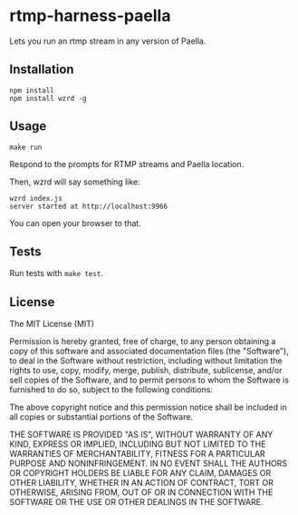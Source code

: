 rtmp-harness-paella
===================

Lets you run an rtmp stream in any version of Paella.

Installation
------------

    npm install
    npm install wzrd -g

Usage
-----

    make run    

Respond to the prompts for RTMP streams and Paella location.

Then, wzrd will say something like:

    wzrd index.js
    server started at http://localhost:9966

You can open your browser to that.

Tests
-----

Run tests with `make test`.

License
-------

The MIT License (MIT)

Permission is hereby granted, free of charge, to any person obtaining a copy
of this software and associated documentation files (the "Software"), to deal
in the Software without restriction, including without limitation the rights
to use, copy, modify, merge, publish, distribute, sublicense, and/or sell
copies of the Software, and to permit persons to whom the Software is
furnished to do so, subject to the following conditions:

The above copyright notice and this permission notice shall be included in
all copies or substantial portions of the Software.

THE SOFTWARE IS PROVIDED "AS IS", WITHOUT WARRANTY OF ANY KIND, EXPRESS OR
IMPLIED, INCLUDING BUT NOT LIMITED TO THE WARRANTIES OF MERCHANTABILITY,
FITNESS FOR A PARTICULAR PURPOSE AND NONINFRINGEMENT. IN NO EVENT SHALL THE
AUTHORS OR COPYRIGHT HOLDERS BE LIABLE FOR ANY CLAIM, DAMAGES OR OTHER
LIABILITY, WHETHER IN AN ACTION OF CONTRACT, TORT OR OTHERWISE, ARISING FROM,
OUT OF OR IN CONNECTION WITH THE SOFTWARE OR THE USE OR OTHER DEALINGS IN
THE SOFTWARE.
